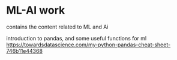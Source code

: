# ML-AI work
contains the content related to ML and Ai

introduction to pandas, and some useful functions for ml https://towardsdatascience.com/my-python-pandas-cheat-sheet-746b11e44368
